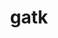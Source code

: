 ---
title: "gatk"
layout: cache
categories: [package, develop]
meta: {"versions": ["4.4.0.0"], "compilers": ["gcc@=7.3.1"], "oss": ["amzn2"], "platforms": ["linux"], "targets": ["aarch64", "neoverse_n1", "x86_64_v3"], "stacks": ["aws-isc", "aws-isc-aarch64", "root"], "num_specs": 15, "num_specs_by_stack": {"root": 15, "aws-isc-aarch64": 10, "aws-isc": 5}}
spec_details: [{"hash": "hqbfu7epfz7vbzsvbfjodezhvyosmgwi", "compiler": "gcc@=7.3.1", "versions": ["4.4.0.0"], "os": "amzn2", "platform": "linux", "target": "aarch64", "variants": ["build_system=generic", "~r"], "stacks": ["root", "aws-isc-aarch64"], "size": "-", "tarball": "https://binaries.spack.io/develop/build_cache/linux-amzn2-aarch64/gcc-7.3.1/gatk-4.4.0.0/linux-amzn2-aarch64-gcc-7.3.1-gatk-4.4.0.0-hqbfu7epfz7vbzsvbfjodezhvyosmgwi.spack"}, {"hash": "5u5al2y7mxlmk227gxaesmwswnzqe7pv", "compiler": "gcc@=7.3.1", "versions": ["4.4.0.0"], "os": "amzn2", "platform": "linux", "target": "aarch64", "variants": ["build_system=generic", "~r"], "stacks": ["root", "aws-isc-aarch64"], "size": "-", "tarball": "https://binaries.spack.io/develop/build_cache/linux-amzn2-aarch64/gcc-7.3.1/gatk-4.4.0.0/linux-amzn2-aarch64-gcc-7.3.1-gatk-4.4.0.0-5u5al2y7mxlmk227gxaesmwswnzqe7pv.spack"}, {"hash": "twusmbawutfmt3bhtpfa4ko6ftpsqpor", "compiler": "gcc@=7.3.1", "versions": ["4.4.0.0"], "os": "amzn2", "platform": "linux", "target": "aarch64", "variants": ["build_system=generic", "~r"], "stacks": ["root", "aws-isc-aarch64"], "size": "-", "tarball": "https://binaries.spack.io/develop/build_cache/linux-amzn2-aarch64/gcc-7.3.1/gatk-4.4.0.0/linux-amzn2-aarch64-gcc-7.3.1-gatk-4.4.0.0-twusmbawutfmt3bhtpfa4ko6ftpsqpor.spack"}, {"hash": "w6pp6pgvsgb5k3hgsdmbgw3rhbnnx222", "compiler": "gcc@=7.3.1", "versions": ["4.4.0.0"], "os": "amzn2", "platform": "linux", "target": "aarch64", "variants": ["build_system=generic", "~r"], "stacks": ["root", "aws-isc-aarch64"], "size": "-", "tarball": "https://binaries.spack.io/develop/build_cache/linux-amzn2-aarch64/gcc-7.3.1/gatk-4.4.0.0/linux-amzn2-aarch64-gcc-7.3.1-gatk-4.4.0.0-w6pp6pgvsgb5k3hgsdmbgw3rhbnnx222.spack"}, {"hash": "5bb4kqdmlag3mc5vvo2ggm5swtyirz7b", "compiler": "gcc@=7.3.1", "versions": ["4.4.0.0"], "os": "amzn2", "platform": "linux", "target": "aarch64", "variants": ["build_system=generic", "~r"], "stacks": ["root", "aws-isc-aarch64"], "size": "-", "tarball": "https://binaries.spack.io/develop/build_cache/linux-amzn2-aarch64/gcc-7.3.1/gatk-4.4.0.0/linux-amzn2-aarch64-gcc-7.3.1-gatk-4.4.0.0-5bb4kqdmlag3mc5vvo2ggm5swtyirz7b.spack"}, {"hash": "ceqerfohz4bz4pne6ipvaczvq4a4hn7v", "compiler": "gcc@=7.3.1", "versions": ["4.4.0.0"], "os": "amzn2", "platform": "linux", "target": "neoverse_n1", "variants": ["build_system=generic", "~r"], "stacks": ["root", "aws-isc-aarch64"], "size": "-", "tarball": "https://binaries.spack.io/develop/build_cache/linux-amzn2-neoverse_n1/gcc-7.3.1/gatk-4.4.0.0/linux-amzn2-neoverse_n1-gcc-7.3.1-gatk-4.4.0.0-ceqerfohz4bz4pne6ipvaczvq4a4hn7v.spack"}, {"hash": "rmipoa6xudhbjcjyew6z3i6kjncawtbm", "compiler": "gcc@=7.3.1", "versions": ["4.4.0.0"], "os": "amzn2", "platform": "linux", "target": "neoverse_n1", "variants": ["build_system=generic", "~r"], "stacks": ["root", "aws-isc-aarch64"], "size": "-", "tarball": "https://binaries.spack.io/develop/build_cache/linux-amzn2-neoverse_n1/gcc-7.3.1/gatk-4.4.0.0/linux-amzn2-neoverse_n1-gcc-7.3.1-gatk-4.4.0.0-rmipoa6xudhbjcjyew6z3i6kjncawtbm.spack"}, {"hash": "th5gjsgaftdc3tpi7suvpxs3z3aa6hpi", "compiler": "gcc@=7.3.1", "versions": ["4.4.0.0"], "os": "amzn2", "platform": "linux", "target": "neoverse_n1", "variants": ["build_system=generic", "~r"], "stacks": ["root", "aws-isc-aarch64"], "size": "-", "tarball": "https://binaries.spack.io/develop/build_cache/linux-amzn2-neoverse_n1/gcc-7.3.1/gatk-4.4.0.0/linux-amzn2-neoverse_n1-gcc-7.3.1-gatk-4.4.0.0-th5gjsgaftdc3tpi7suvpxs3z3aa6hpi.spack"}, {"hash": "vzjdq7c222etql2whgewd43clbaxrwbt", "compiler": "gcc@=7.3.1", "versions": ["4.4.0.0"], "os": "amzn2", "platform": "linux", "target": "neoverse_n1", "variants": ["build_system=generic", "~r"], "stacks": ["root", "aws-isc-aarch64"], "size": "-", "tarball": "https://binaries.spack.io/develop/build_cache/linux-amzn2-neoverse_n1/gcc-7.3.1/gatk-4.4.0.0/linux-amzn2-neoverse_n1-gcc-7.3.1-gatk-4.4.0.0-vzjdq7c222etql2whgewd43clbaxrwbt.spack"}, {"hash": "c4pa3izobglg6adjucly2l53p2neicjq", "compiler": "gcc@=7.3.1", "versions": ["4.4.0.0"], "os": "amzn2", "platform": "linux", "target": "neoverse_n1", "variants": ["build_system=generic", "~r"], "stacks": ["root", "aws-isc-aarch64"], "size": "-", "tarball": "https://binaries.spack.io/develop/build_cache/linux-amzn2-neoverse_n1/gcc-7.3.1/gatk-4.4.0.0/linux-amzn2-neoverse_n1-gcc-7.3.1-gatk-4.4.0.0-c4pa3izobglg6adjucly2l53p2neicjq.spack"}, {"hash": "bulhlln6yyytmvcdr34kj2tkyvugccwr", "compiler": "gcc@=7.3.1", "versions": ["4.4.0.0"], "os": "amzn2", "platform": "linux", "target": "x86_64_v3", "variants": ["build_system=generic", "~r"], "stacks": ["root", "aws-isc"], "size": "-", "tarball": "https://binaries.spack.io/develop/build_cache/linux-amzn2-x86_64_v3/gcc-7.3.1/gatk-4.4.0.0/linux-amzn2-x86_64_v3-gcc-7.3.1-gatk-4.4.0.0-bulhlln6yyytmvcdr34kj2tkyvugccwr.spack"}, {"hash": "l7wwyvsqirp6c32pzxwzqyqpyhj4bvss", "compiler": "gcc@=7.3.1", "versions": ["4.4.0.0"], "os": "amzn2", "platform": "linux", "target": "x86_64_v3", "variants": ["build_system=generic", "~r"], "stacks": ["root", "aws-isc"], "size": "-", "tarball": "https://binaries.spack.io/develop/build_cache/linux-amzn2-x86_64_v3/gcc-7.3.1/gatk-4.4.0.0/linux-amzn2-x86_64_v3-gcc-7.3.1-gatk-4.4.0.0-l7wwyvsqirp6c32pzxwzqyqpyhj4bvss.spack"}, {"hash": "h3bsikl5hqvvlt7ea75ggglon5llcbrs", "compiler": "gcc@=7.3.1", "versions": ["4.4.0.0"], "os": "amzn2", "platform": "linux", "target": "x86_64_v3", "variants": ["build_system=generic", "~r"], "stacks": ["root", "aws-isc"], "size": "-", "tarball": "https://binaries.spack.io/develop/build_cache/linux-amzn2-x86_64_v3/gcc-7.3.1/gatk-4.4.0.0/linux-amzn2-x86_64_v3-gcc-7.3.1-gatk-4.4.0.0-h3bsikl5hqvvlt7ea75ggglon5llcbrs.spack"}, {"hash": "u4laei6kgkx2snqucajp6si6qvo6q5rr", "compiler": "gcc@=7.3.1", "versions": ["4.4.0.0"], "os": "amzn2", "platform": "linux", "target": "x86_64_v3", "variants": ["build_system=generic", "~r"], "stacks": ["root", "aws-isc"], "size": "-", "tarball": "https://binaries.spack.io/develop/build_cache/linux-amzn2-x86_64_v3/gcc-7.3.1/gatk-4.4.0.0/linux-amzn2-x86_64_v3-gcc-7.3.1-gatk-4.4.0.0-u4laei6kgkx2snqucajp6si6qvo6q5rr.spack"}, {"hash": "ltd5b3lqgsp7xbl3lo2n4ek5bgwditif", "compiler": "gcc@=7.3.1", "versions": ["4.4.0.0"], "os": "amzn2", "platform": "linux", "target": "x86_64_v3", "variants": ["build_system=generic", "~r"], "stacks": ["root", "aws-isc"], "size": "-", "tarball": "https://binaries.spack.io/develop/build_cache/linux-amzn2-x86_64_v3/gcc-7.3.1/gatk-4.4.0.0/linux-amzn2-x86_64_v3-gcc-7.3.1-gatk-4.4.0.0-ltd5b3lqgsp7xbl3lo2n4ek5bgwditif.spack"}]
---
